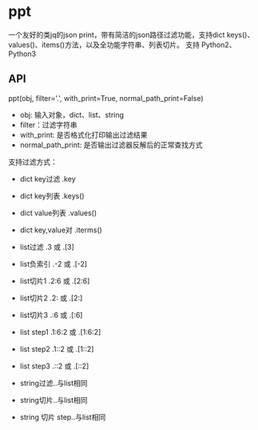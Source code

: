 # ppt
一个友好的类jq的json print，带有简洁的json路径过滤功能，支持dict keys()、values()、items()方法，以及全功能字符串、列表切片。
支持 Python2、Python3

## API
ppt(obj, filter='.', with_print=True, normal_path_print=False)

* obj: 输入对象，dict、list、string
* filter：过滤字符串
* with_print: 是否格式化打印输出过滤结果
* normal_path_print: 是否输出过滤器反解后的正常查找方式


支持过滤方式：

* dict key过滤      .key

* dict key列表      .keys()

* dict value列表    .values()

* dict key,value对  .iterms()

* list过滤     .3    或 .[3]

* list负索引    .-2  或 .[-2]

* list切片1    .2:6  或 .[2:6]

* list切片2    .2:   或 .[2:]

* list切片3    .:6   或 .[:6]

* list step1   .1:6:2  或 .[1:6:2]

* list step2   .1::2   或 .[1::2]

* list step3   .::2    或 .[::2]

* string过滤..与list相同

* string切片..与list相同

* string 切片 step..与list相同